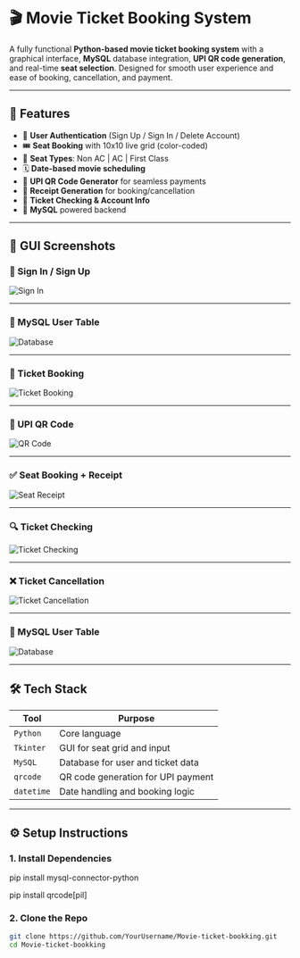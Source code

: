 # 🎬 Movie Ticket Booking System

A fully functional **Python-based movie ticket booking system** with a graphical interface, **MySQL** database integration, **UPI QR code generation**, and real-time **seat selection**. Designed for smooth user experience and ease of booking, cancellation, and payment.

---

## 🚀 Features

- 🔐 **User Authentication** (Sign Up / Sign In / Delete Account)
- 🎟️ **Seat Booking** with 10x10 live grid (color-coded)
- 💺 **Seat Types**: Non AC | AC | First Class
- 🗓️ **Date-based movie scheduling**
- 📲 **UPI QR Code Generator** for seamless payments
- 📄 **Receipt Generation** for booking/cancellation
- 🔎 **Ticket Checking & Account Info**
- 🧾 **MySQL** powered backend

---

## 📸 GUI Screenshots

### 🔐 Sign In / Sign Up  
![Sign In](screenshots/signin.png)

---

### 💽 MySQL User Table  
![Database](screenshots/db-user_accounts.png)

---

### 🎫 Ticket Booking  
![Ticket Booking](screenshots/ticketbooking.png)

---

### 🧾 UPI QR Code  
![QR Code](screenshots/qrcode.png)

---

### ✅ Seat Booking + Receipt  
![Seat Receipt](screenshots/setabooked.png)

---

### 🔍 Ticket Checking  
![Ticket Checking](screenshots/ticket_checking.png)

---

### ❌ Ticket Cancellation  
![Ticket Cancellation](screenshots/ticket_cancelling.png)

---

### 💽 MySQL User Table  
![Database](screenshots/db-user_accounts.png)

---

## 🛠️ Tech Stack

| Tool       | Purpose                            |
|------------|------------------------------------|
| `Python`   | Core language                      |
| `Tkinter`  | GUI for seat grid and input        |
| `MySQL`    | Database for user and ticket data  |
| `qrcode`   | QR code generation for UPI payment |
| `datetime` | Date handling and booking logic    |

---

## ⚙️ Setup Instructions
### 1. Install Dependencies

pip install mysql-connector-python

pip install qrcode[pil]

### 2. Clone the Repo

```bash
git clone https://github.com/YourUsername/Movie-ticket-bookking.git
cd Movie-ticket-bookking
